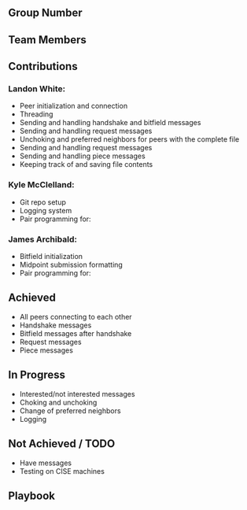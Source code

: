 ## Group Number

## Team Members

## Contributions

###  Landon White:
* Peer initialization and connection
* Threading
* Sending and handling handshake and bitfield messages
* Sending and handling request messages
* Unchoking and preferred neighbors for peers with the complete file
* Sending and handling request messages
* Sending and handling piece messages
* Keeping track of and saving file contents

###  Kyle McClelland:
* Git repo setup
* Logging system
* Pair programming for:

###  James Archibald:
* Bitfield initialization
* Midpoint submission formatting
* Pair programming for:

## Achieved
* All peers connecting to each other
* Handshake messages
* Bitfield messages after handshake 
* Request messages
* Piece messages

## In Progress
* Interested/not interested messages
* Choking and unchoking 
* Change of preferred neighbors
* Logging

## Not Achieved / TODO
* Have messages
* Testing on CISE machines

## Playbook

